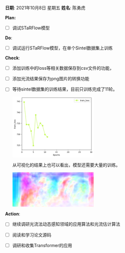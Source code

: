 **日期**: 2021年10月8日 星期五      **姓名**: 陈勇虎 

**Plan:**

- [ ] 调试STaRFlow模型

**Do**:

- [ ] 调试运行STaRFlow模型，在单个Sintel数据集上训练

**Check**:

- [ ] 添加训练中的loss等相关数据保存到csv文件的功能，

- [ ] 添加光流结果保存为png图片的转换功能

- [ ] 等待sintel数据集的训练结果，目前只训练完成了11轮。

  <img src = "./images/STaRFlow-10-8.2.png" align="center" style="width:55%">
  
  从可视化的结果上也可以看出，模型还需要大量的训练。

  <img src = "./images/STaRFlow-10-8.1.png" align="center" style="width:55%">

**Action**:

- [ ] 继续调研光流法动态感知领域的应用算法和光流估计算法
- [ ] 阅读和学习论文源码
- [ ] 调研和收集Transformer的应用















